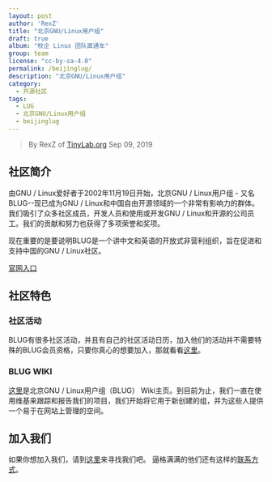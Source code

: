 ```yaml
---
layout: post
author: 'RexZ'
title: "北京GNU/Linux用户组"
draft: true
album: "校企 Linux 团队直通车"
group: team
license: "cc-by-sa-4.0"
permalink: /beijinglug/
description: "北京GNU/Linux用户组"
category:
  - 开源社区
tags:
  - LUG
  - 北京GNU/Linux用户组
  - beijinglug
---
```


> By RexZ of [TinyLab.org][1]
> Sep 09, 2019

## 社区简介

由GNU / Linux爱好者于2002年11月19日开始，北京GNU / Linux用户组 - 又名BLUG--现已成为GNU / Linux和中国自由开源领域的一个非常有影响力的群体。我们吸引了众多社区成员，开发人员和使用或开发GNU / Linux和开源的公司员工。我们的贡献和努力也获得了多项荣誉和奖项。

现在重要的是要说明BLUG是一个讲中文和英语的开放式非营利组织，旨在促进和支持中国的GNU / Linux社区。

[官网入口][6]

## 社区特色

### 社区活动

BLUG有很多社区活动，并且有自己的社区活动日历，加入他们的活动并不需要特殊的BLUG会员资格，只要你真心的想要加入，那就看看[这里][3]。

### BLUG WIKI

[这里][4]是北京GNU / Linux用户组（BLUG） Wiki主页。到目前为止，我们一直在使用维基来跟踪和报告我们的项目，我们开始将它用于新创建的组，并为这些人提供一个易于在网站上管理的空间。

## 加入我们

如果你想加入我们，请到[这里][2]来寻找我们吧。
逼格满满的他们还有这样的[联系方式][5]。


[1]: http://tinylab.org
[2]: https://beijinglug.club/apply-membership/
[3]: https://beijinglug.club/events/
[4]: https://beijinglug.club/wiki/doku.php
[5]: https://beijinglug.club/contacts/
[6]: https://beijinglug.club/
